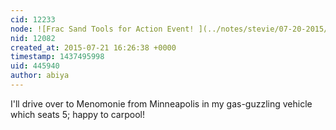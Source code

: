 ```yaml
---
cid: 12233
node: ![Frac Sand Tools for Action Event! ](../notes/stevie/07-20-2015/frac-sand-tools-for-action-event)
nid: 12082
created_at: 2015-07-21 16:26:38 +0000
timestamp: 1437495998
uid: 445940
author: abiya
---
```


I'll drive over to Menomonie from Minneapolis in my gas-guzzling vehicle which seats 5; happy to carpool!